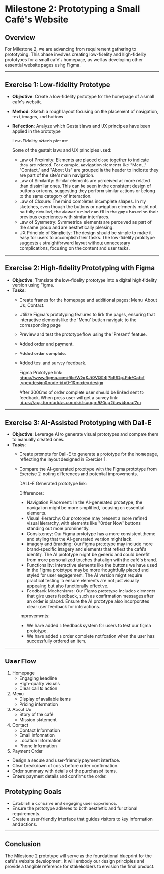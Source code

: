 # Milestone 2: Prototyping a Small Café's Website

## Overview

For Milestone 2, we are advancing from requirement gathering to prototyping. This phase involves creating low-fidelity and high-fidelity prototypes for a small café's homepage, as well as developing other essential website pages using Figma.

---

## Exercise 1: Low-fidelity Prototype

- **Objective**: Create a low-fidelity prototype for the homepage of a small café's website.
- **Method**: Sketch a rough layout focusing on the placement of navigation, text, images, and buttons.
- **Reflection**: Analyze which Gestalt laws and UX principles have been applied in the prototype.

  Low-Fidelity sktech picture:

  
  Some of the gestalt laws and UX principles used:
  
  - Law of Proximity: Elements are placed close together to indicate they are related. For example, navigation elements like "Menu," "Contact," and "About Us" are grouped in the header to indicate they are part of the site's main navigation.
  - Law of Similarity: Similar elements are perceived as more related than dissimilar ones. This can be seen in the consistent design of buttons or icons, suggesting they perform similar actions or belong to the same category of interaction.
  - Law of Closure: The mind completes incomplete shapes. In my sketches, even though the buttons or navigation elements might not be fully detailed, the viewer's mind can fill in the gaps based on their previous experiences with similar interfaces.
  - Law of Symmetry: Symmetrical elements are perceived as part of the same group and are aesthetically pleasing.
  - UX Principle of Simplicity: The design should be simple to make it easy for users to accomplish their tasks. The low-fidelity prototype suggests a straightforward layout without unnecessary complications, focusing on the content and user tasks.

---

## Exercise 2: High-fidelity Prototyping with Figma

- **Objective**: Translate the low-fidelity prototype into a digital high-fidelity version using Figma.
- **Tasks**:
  - Create frames for the homepage and additional pages: Menu, About Us, Contact.
  - Utilize Figma's prototyping features to link the pages, ensuring that interactive elements like the 'Menu' button navigate to the corresponding page.
  - Preview and test the prototype flow using the 'Present' feature.
  - Added order and payment.
  - Added order complete.
  - Added test and survey feedback.


    Figma Prototype link: https://www.figma.com/file/W0gSJt9VQK4jPbEfDpLFdr/Cafe?type=design&node-id=0-1&mode=design

    After 3000ms of order complete user should be linked sent to feedback. When press user will get a survey link: https://app.formbricks.com/s/clsupqm980cg2tluwt4oouf7m

---

## Exercise 3: AI-Assisted Prototyping with Dall-E

- **Objective**: Leverage AI to generate visual prototypes and compare them to manually created ones.
- **Tasks**:
  - Create prompts for Dall-E to generate a prototype for the homepage, reflecting the layout designed in Exercise 1.
  - Compare the AI-generated prototype with the Figma prototype from Exercise 2, noting differences and potential improvements.


    DALL-E Generated prototype link:

    Differences:
    - Navigation Placement: In the AI-generated prototype, the navigation might be more simplified, focusing on essential elements.
    - Visual Hierarchy: Our prototype may present a more refined visual hierarchy, with elements like "Order Now" buttons standing out more prominently.
    - Consistency: Our Figma prototype has a more consistent theme and styling that the AI-generated version might lack.
    - Imagery and Branding: Our Figma prototype may include more brand-specific imagery and elements that reflect the café's identity. The AI prototype might be generic and could benefit from more personalized touches that align with the café's brand.
    - Functionality: Interactive elements like the buttons we have used in the Figma prototype may be more thoughtfully placed and styled for user engagement. The AI version might require practical testing to ensure elements are not just visually appealing but also 
      functionally effective.
    - Feedback Mechanisms: Our Figma prototype includes elements that give users feedback, such as confirmation messages after an order is placed. Ensure the AI prototype also incorporates clear user feedback for interactions.

    Improvements:
    - We have added a feedback system for users to test our figma prototype.
    - We have added a order complete notifcation when the user has successfully ordered an item.

---

## User Flow

1. Homepage
   - Engaging headline
   - High-quality visuals
   - Clear call to action
2. Menu
   - Display of available items
   - Pricing information
3. About Us
   - Story of the café
   - Mission statement
4. Contact
   - Contact Information
   - Email Information
   - Location Information
   - Phone Information
5. Payment Order
  - Design a secure and user-friendly payment interface.
  - Clear breakdown of costs before order confirmation.
  - Order summary with details of the purchased items.
  - Enters payment details and confirms the order.






## Prototyping Goals

- Establish a cohesive and engaging user experience.
- Ensure the prototype adheres to both aesthetic and functional requirements.
- Create a user-friendly interface that guides visitors to key information and actions.

---

## Conclusion

The Milestone 2 prototype will serve as the foundational blueprint for the café's website development. It will embody our design principles and provide a tangible reference for stakeholders to envision the final product.

